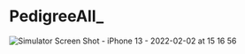 # PedigreeAll_
![Simulator Screen Shot - iPhone 13 - 2022-02-02 at 15 16 56](https://github.com/samin-taheri/PedigreeAll_/assets/58706708/66ae21a1-0004-4e09-91c7-74df2a96d133)
